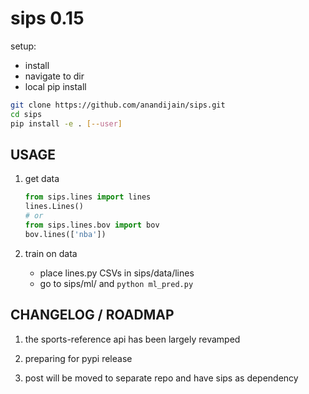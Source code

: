 # sips 0.15

setup:

- install
- navigate to dir
- local pip install

```bash
git clone https://github.com/anandijain/sips.git
cd sips
pip install -e . [--user]
```

## USAGE

1. get data

    ```python
    from sips.lines import lines
    lines.Lines()
    # or
    from sips.lines.bov import bov
    bov.lines(['nba'])
    ```

2. train on data

    - place lines.py CSVs in sips/data/lines
    - go to sips/ml/ and `python ml_pred.py`

## CHANGELOG / ROADMAP

1. the sports-reference api has been largely revamped

2. preparing for pypi release

3. post will be moved to separate repo and have sips as dependency

